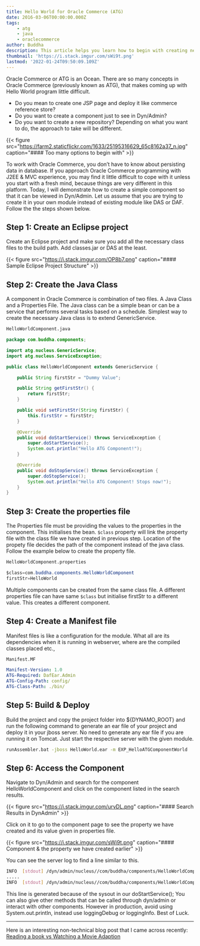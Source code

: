 ```yaml
---
title: Hello World for Oracle Commerce (ATG)
date: 2016-03-06T00:00:00.000Z
tags:
    - atg
    - java
    - oraclecommerce
author: Buddha
description: This article helps you learn how to begin with creating new components in Oracle Commerce.
thumbnail: 'https://i.stack.imgur.com/sWi9t.png'
lastmod: '2022-01-24T09:50:09.109Z'
---
```

Oracle Commerce or ATG is an Ocean. There are so many concepts in Oracle Commerce (previously known as ATG), that makes coming up with Hello World program little difficult. 
* Do you mean to create one JSP page and deploy it like commerce reference store? 
* Do you want to create a component just to see in Dyn/Admin? 
* Do you want to create a new repository? 
Depending on what you want to do, the approach to take will be different.

{{< figure src="https://farm2.staticflickr.com/1633/25195316629_65c8162a37_n.jpg" caption="#### Too many options to begin with" >}}

To work with Oracle Commerce, you don’t have to know about persisting data in database. If you approach Oracle Commerce programming with J2EE & MVC experience, you may find it little difficult to cope with it unless you start with a fresh mind, because things are very different in this platform. Today, I will demonstrate how to create a simple component so that it can be viewed in Dyn/Admin. Let us assume that you are trying to create it in your own module instead of existing module like DAS or DAF. Follow the the steps shown below.

## Step 1: Create an Eclipse project

Create an Eclipse project and make sure you add all the necessary class files to the build path. Add classes.jar or DAS at the least.
<!--more-->
{{< figure src="https://i.stack.imgur.com/OP8b7.png" caption="#### Sample Eclipse Project Structure" >}}

## Step 2: Create the Java Class

A component in Oracle Commerce is combination of two files. A Java Class and a Properties File. The Java class can be a simple bean or can be a service that performs several tasks based on a schedule. Simplest way to create the necessary Java class is to extend GenericService.

```md {title=true}
HelloWorldComponent.java
```
```java
package com.buddha.components;

import atg.nucleus.GenericService;
import atg.nucleus.ServiceException;

public class HelloWorldComponent extends GenericService {

    public String firstStr = "Dummy Value";

    public String getFirstStr() {
        return firstStr;
    }

    public void setFirstStr(String firstStr) {
        this.firstStr = firstStr;
    }

    @Override
    public void doStartService() throws ServiceException {
        super.doStartService();
        System.out.println("Hello ATG Component!");
    }

    @Override
    public void doStopService() throws ServiceException {
        super.doStopService();
        System.out.println("Hello ATG Component! Stops now!");
    }
}
```

## Step 3: Create the properties file

The Properties file must be providing the values to the properties in the component. This initialises the bean. `$class` property will link the property file with the class file we have created in previous step. Location of the propety file decides the path of the component instead of the java class. Follow the example below to create the property file.

```md {title=true}
HelloWorldComponent.properties
```
```java
$class=com.buddha.components.HelloWorldComponent
firstStr=HelloWorld
```

Multiple components can be created from the same class file. A different properties file can have same `$class` but initialise firstStr to a different value. This creates a different component.

## Step 4: Create a Manifest file

Manifest files is like a configuration for the module. What all are its dependencies when it is running in webserver, where are the compiled classes placed etc.,

```md {title=true}
Manifest.MF
```
```yaml  
Manifest-Version: 1.0
ATG-Required: DafEar.Admin
ATG-Config-Path: config/
ATG-Class-Path: ./bin/
```

## Step 5: Build & Deploy
Build the project and copy the project folder into ${DYNAMO_ROOT} and run the following command to generate an ear file of your project and deploy it in your jboss server. No need to generate any ear file if you are running it on Tomcat. Just start the respective server with the given module.

```sh
runAssembler.bat -jboss HelloWorld.ear -m EXP_HelloATGComponentWorld
```
## Step 6: Access the Component

Navigate to Dyn/Admin and search for the component HelloWorldComponent and click on the component listed in the search results.

{{< figure src="https://i.stack.imgur.com/urvDL.png" caption="#### Search Results in DynAdmin" >}}

Click on it to go to the component page to see the property we have created and its value given in properties file.

{{< figure src="https://i.stack.imgur.com/sWi9t.png" caption="#### Component & the property we have created earlier" >}}

You can see the server log to find a line similar to this.

```sh
INFO  [stdout] /dyn/admin/nucleus//com/buddha/components/HelloWorldComponent Hello ATG Component!
.....
INFO  [stdout] /dyn/admin/nucleus//com/buddha/components/HelloWorldComponent Hello ATG Component! Stops now!
```
This line is generated because of the sysout in our doStartService(); You can also give other methods that can be called through dyn/admin or interact with other components. However in production, avoid using System.out.println, instead use loggingDebug or loggingInfo. Best of Luck.

----

Here is an interesting non-technical blog post that I came across recently: [Reading a book vs Watching a Movie Adaption](https://unfurledpages.wordpress.com/2016/03/21/turning-pages-or-tuning-channels/)
